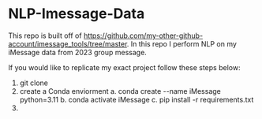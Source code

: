 # NLP-Imessage-Data
This repo is built off of https://github.com/my-other-github-account/imessage_tools/tree/master. In this repo I perform NLP on my iMessage data from 2023 group message. 


If you would like to replicate my exact project follow these steps below: 
1. git clone 
2. create a Conda enviorment
    a. conda create --name iMessage python=3.11
    b. conda activate iMessage
    c. pip install -r requirements.txt
3. 
